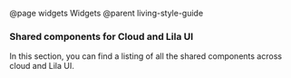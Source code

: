 @page widgets Widgets
@parent living-style-guide
### Shared components for Cloud and Lila UI
In this section, you can find a listing of all the shared components across cloud and Lila UI.

[@page @uniqueNanem @renderedPageTitle]: #
[@page - Creates a new page in the style guide to render.]: #
[First parameter is the unique name for the page reference. -]: #
[Second parameter is the title of the page.]: #
[@parent - Points to its parent page. This page will be listed in the sidebar menu.]: #
[First parameter is the unique name for the page reference. -]: #
[Second parameter is the title of the page.]: #
